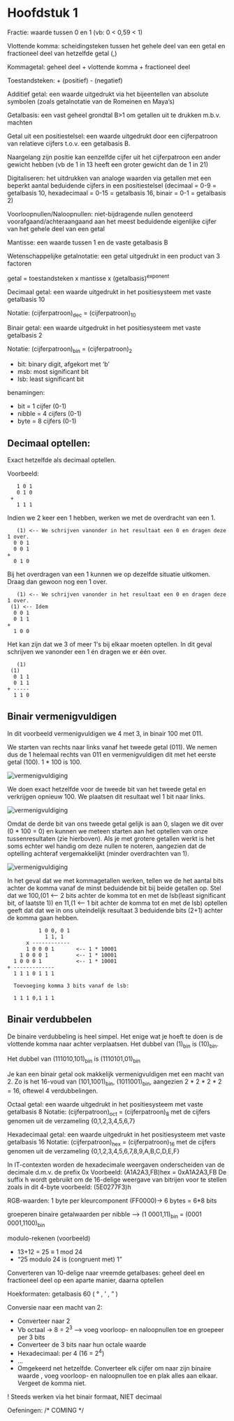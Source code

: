 # Hoofdstuk 1
Fractie: waarde tussen 0 en 1 (vb: 0 < 0,59 < 1)

Vlottende komma: scheidingsteken tussen het gehele deel van een getal en fractioneel deel van hetzelfde getal (,)

Kommagetal: geheel deel + vlottende komma + fractioneel deel

Toestandsteken: + (positief) - (negatief)

Additief getal: een waarde uitgedrukt via het bijeentellen van absolute symbolen (zoals getalnotatie van de Romeinen en Maya’s)

Getalbasis: een vast geheel grondtal B>1 om getallen uit te drukken m.b.v. machten

Getal uit een positiestelsel: een waarde uitgedrukt door een cijferpatroon van relatieve cijfers t.o.v. een getalbasis B.

Naargelang zijn positie kan eenzelfde cijfer uit het cijferpatroon een ander gewicht hebben (vb de 1 in 13 heeft een groter gewicht dan de 1 in 21)

Digitaliseren: het uitdrukken van analoge waarden via getallen met een beperkt aantal beduidende cijfers in een positiestelsel (decimaal = 0-9 = getalbasis 10, hexadecimaal = 0-15 = getalbasis 16, binair = 0-1 = getalbasis 2)

Voorloopnullen/Naloopnullen: niet-bijdragende nullen genoteerd voorafgaand/achteraangaand aan het meest beduidende eigenlijke cijfer van het gehele deel van een getal

Mantisse: een waarde tussen 1 en de vaste getalbasis B

Wetenschappelijke getalnotatie: een getal uitgedrukt in een product van 3 factoren

getal = toestandsteken x mantisse x (getalbasis)<sup>exponent</sup>

Decimaal getal: een waarde uitgedrukt in het positiesysteem met vaste getalbasis 10

Notatie: (cijferpatroon)<sub>dec</sub> = (cijferpatroon)<sub>10</sub>

Binair getal: een waarde uitgedrukt in het positiesysteem met vaste getalbasis 2

Notatie: (cijferpatroon)<sub>bin</sub> = (cijferpatroon)<sub>2</sub>
- bit: binary digit, afgekort met ‘b’
- msb: most significant bit
- lsb: least significant bit

benamingen:
- bit = 1 cijfer (0-1)
- nibble = 4 cijfers (0-1)
- byte = 8 cijfers (0-1)

## Decimaal optellen:
Exact hetzelfde als decimaal optellen.

Voorbeeld:
```
   1 0 1
   0 1 0
 +
   1 1 1
```
Indien we 2 keer een 1 hebben, werken we met de overdracht van een 1.
```
   (1) <-- We schrijven vanonder in het resultaat een 0 en dragen deze 1 over.
  0 0 1
  0 0 1
+
  0 1 0
```
Bij het overdragen van een 1 kunnen we op dezelfde situatie uitkomen. Draag dan gewoon nog een 1 over.
```
   (1) <-- We schrijven vanonder in het resultaat een 0 en dragen deze 1 over.
 (1) <-- Idem
  0 0 1
  0 1 1
+
  1 0 0
```
Het kan zijn dat we 3 of meer 1's bij elkaar moeten optellen. In dit geval schrijven we vanonder een 1 én dragen we er één over.
```
   (1)
 (1)
  0 1 1
  0 1 1
+ -----
  1 1 0
```
## Binair vermenigvuldigen
In dit voorbeeld vermenigvuldigen we 4 met 3, in binair 100 met 011.

We starten van rechts naar links vanaf het tweede getal (011). We nemen dus de 1 helemaal rechts van 011 en vermenigvuldigen dit met het eerste getal (100). 1 * 100 is 100.

![vermenigvuldiging](../afb/H1/vermenigvuldiging_1.png)

We doen exact hetzelfde voor de tweede bit van het tweede getal en verkrijgen opnieuw 100. We plaatsen dit resultaat wel 1 bit naar links.

![vermenigvuldiging](../afb/H1/vermenigvuldigen_2.png)

Omdat de derde bit van ons tweede getal gelijk is aan 0, slagen we dit over (0 * 100 = 0) en kunnen we meteen starten aan het optellen van onze tussenresultaten (zie hierboven). Als je met grotere getallen werkt is het soms echter wel handig om deze nullen te noteren, aangezien dat de optelling achteraf vergemakkelijkt (minder overdrachten van 1).

![vermenigvuldiging](../afb/H1/vermenigvuldigen_3.png)

In het geval dat we met kommagetallen werken, tellen we de het aantal bits achter de komma vanaf de minst beduidende bit bij beide getallen op.
Stel dat we 100,(01 <-- 2 bits achter de komma tot en met de lsb(least significant bit, of laatste 1)) en 11,(1 <-- 1 bit achter de komma tot en met de lsb) optellen geeft dat dat we in ons uiteindelijk resultaat 3 beduidende bits (2+1) achter de komma gaan hebben.
```
          1 0 0, 0 1
            1 1, 1
      x ------------
      1 0 0 0 1       <-- 1 * 10001
    1 0 0 0 1         <-- 1 * 10001
  1 0 0 0 1           <-- 1 * 10001
+ -------------
  1 1 1 0 1 1 1

  Toevoeging komma 3 bits vanaf de lsb:

  1 1 1 0,1 1 1
```
## Binair verdubbelen
De binaire verdubbeling is heel simpel. Het enige wat je hoeft te doen is de vlottende komma naar achter verplaatsen.
Het dubbel van (1)<sub>bin</sub> is (10)<sub>bin</sub>.

Het dubbel van (111010,101)<sub>bin</sub> is (1110101,01)<sub>bin</sub>

Je kan een binair getal ook makkelijk vermenigvuldigen met een macht van 2. Zo is het 16-voud van (101,1001)<sub>bin</sub>, (1011001)<sub>bin</sub>, aangezien 2 * 2 * 2 * 2 = 16, oftewel 4 verdubbelingen.

Octaal getal: een waarde uitgedrukt in het positiesysteem met vaste getalbasis 8
Notatie: (cijferpatroon)<sub>oct</sub> = (cijferpatroon)<sub>8</sub>
met de cijfers genomen uit de verzameling {0,1,2,3,4,5,6,7}

Hexadecimaal getal: een waarde uitgedrukt in het positiesysteem met vaste getalbasis 16
Notatie: (cijferpatroon)<sub>hex</sub> = (cijferpatroon)<sub>16</sub>
met de cijfers genomen uit de verzameling {0,1,2,3,4,5,6,7,8,9,A,B,C,D,E,F}

In IT-contexten worden de hexadecimale weergaven onderscheiden van de decimale d.m.v. de prefix 0x	Voorbeeld: (A1A2A3,FB)hex = 0xA1A2A3,FB
De suffix h wordt gebruikt om de 16-delige weergave van bitrijen voor te stellen zoals in dit 4-byte voorbeeld: (5E0277F3)h

RGB-waarden: 1 byte per kleurcomponent (FF0000)-> 6 bytes = 6*8 bits

groeperen binaire getalwaarden per nibble --> (1 0001,11)<sub>bin</sub> = (0001 0001,1100)<sub>bin</sub>

modulo-rekenen (voorbeeld)
- 13+12 = 25 ≡ 1 mod 24
- “25 modulo 24 is (congruent met) 1”

Converteren van 10-delige naar vreemde getalbases: geheel deel en fractioneel deel op een aparte manier, daarna optellen

Hoekformaten: getalbasis 60 ( ° , ’ , ” )

Conversie naar een macht van 2:
- Converteer naar 2
- Vb octaal -> 8 = 2<sup>3</sup> --> voeg voorloop- en naloopnullen toe en groepeer per 3 bits
- Converteer de 3 bits naar hun octale waarde
- Hexadecimaal: per 4 (16 = 2<sup>4</sup>)
- …
- Omgekeerd net hetzelfde. Converteer elk cijfer om naar zijn binaire waarde , voeg voorloop- en naloopnullen toe en plak alles aan elkaar. Vergeet de komma niet.

! Steeds werken via het binair formaat, NIET decimaal

Oefeningen: /\* COMING \*/
